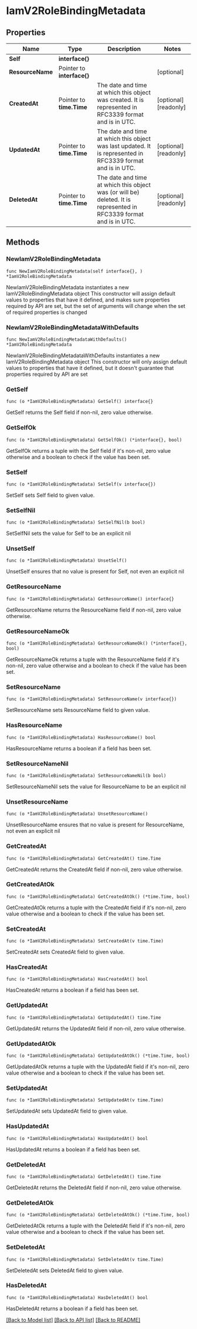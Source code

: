 # IamV2RoleBindingMetadata

## Properties

Name | Type | Description | Notes
------------ | ------------- | ------------- | -------------
**Self** | **interface{}** |  | 
**ResourceName** | Pointer to **interface{}** |  | [optional] 
**CreatedAt** | Pointer to **time.Time** | The date and time at which this object was created. It is represented in RFC3339 format and is in UTC. | [optional] [readonly] 
**UpdatedAt** | Pointer to **time.Time** | The date and time at which this object was last updated. It is represented in RFC3339 format and is in UTC. | [optional] [readonly] 
**DeletedAt** | Pointer to **time.Time** | The date and time at which this object was (or will be) deleted. It is represented in RFC3339 format and is in UTC. | [optional] [readonly] 

## Methods

### NewIamV2RoleBindingMetadata

`func NewIamV2RoleBindingMetadata(self interface{}, ) *IamV2RoleBindingMetadata`

NewIamV2RoleBindingMetadata instantiates a new IamV2RoleBindingMetadata object
This constructor will assign default values to properties that have it defined,
and makes sure properties required by API are set, but the set of arguments
will change when the set of required properties is changed

### NewIamV2RoleBindingMetadataWithDefaults

`func NewIamV2RoleBindingMetadataWithDefaults() *IamV2RoleBindingMetadata`

NewIamV2RoleBindingMetadataWithDefaults instantiates a new IamV2RoleBindingMetadata object
This constructor will only assign default values to properties that have it defined,
but it doesn't guarantee that properties required by API are set

### GetSelf

`func (o *IamV2RoleBindingMetadata) GetSelf() interface{}`

GetSelf returns the Self field if non-nil, zero value otherwise.

### GetSelfOk

`func (o *IamV2RoleBindingMetadata) GetSelfOk() (*interface{}, bool)`

GetSelfOk returns a tuple with the Self field if it's non-nil, zero value otherwise
and a boolean to check if the value has been set.

### SetSelf

`func (o *IamV2RoleBindingMetadata) SetSelf(v interface{})`

SetSelf sets Self field to given value.


### SetSelfNil

`func (o *IamV2RoleBindingMetadata) SetSelfNil(b bool)`

 SetSelfNil sets the value for Self to be an explicit nil

### UnsetSelf
`func (o *IamV2RoleBindingMetadata) UnsetSelf()`

UnsetSelf ensures that no value is present for Self, not even an explicit nil
### GetResourceName

`func (o *IamV2RoleBindingMetadata) GetResourceName() interface{}`

GetResourceName returns the ResourceName field if non-nil, zero value otherwise.

### GetResourceNameOk

`func (o *IamV2RoleBindingMetadata) GetResourceNameOk() (*interface{}, bool)`

GetResourceNameOk returns a tuple with the ResourceName field if it's non-nil, zero value otherwise
and a boolean to check if the value has been set.

### SetResourceName

`func (o *IamV2RoleBindingMetadata) SetResourceName(v interface{})`

SetResourceName sets ResourceName field to given value.

### HasResourceName

`func (o *IamV2RoleBindingMetadata) HasResourceName() bool`

HasResourceName returns a boolean if a field has been set.

### SetResourceNameNil

`func (o *IamV2RoleBindingMetadata) SetResourceNameNil(b bool)`

 SetResourceNameNil sets the value for ResourceName to be an explicit nil

### UnsetResourceName
`func (o *IamV2RoleBindingMetadata) UnsetResourceName()`

UnsetResourceName ensures that no value is present for ResourceName, not even an explicit nil
### GetCreatedAt

`func (o *IamV2RoleBindingMetadata) GetCreatedAt() time.Time`

GetCreatedAt returns the CreatedAt field if non-nil, zero value otherwise.

### GetCreatedAtOk

`func (o *IamV2RoleBindingMetadata) GetCreatedAtOk() (*time.Time, bool)`

GetCreatedAtOk returns a tuple with the CreatedAt field if it's non-nil, zero value otherwise
and a boolean to check if the value has been set.

### SetCreatedAt

`func (o *IamV2RoleBindingMetadata) SetCreatedAt(v time.Time)`

SetCreatedAt sets CreatedAt field to given value.

### HasCreatedAt

`func (o *IamV2RoleBindingMetadata) HasCreatedAt() bool`

HasCreatedAt returns a boolean if a field has been set.

### GetUpdatedAt

`func (o *IamV2RoleBindingMetadata) GetUpdatedAt() time.Time`

GetUpdatedAt returns the UpdatedAt field if non-nil, zero value otherwise.

### GetUpdatedAtOk

`func (o *IamV2RoleBindingMetadata) GetUpdatedAtOk() (*time.Time, bool)`

GetUpdatedAtOk returns a tuple with the UpdatedAt field if it's non-nil, zero value otherwise
and a boolean to check if the value has been set.

### SetUpdatedAt

`func (o *IamV2RoleBindingMetadata) SetUpdatedAt(v time.Time)`

SetUpdatedAt sets UpdatedAt field to given value.

### HasUpdatedAt

`func (o *IamV2RoleBindingMetadata) HasUpdatedAt() bool`

HasUpdatedAt returns a boolean if a field has been set.

### GetDeletedAt

`func (o *IamV2RoleBindingMetadata) GetDeletedAt() time.Time`

GetDeletedAt returns the DeletedAt field if non-nil, zero value otherwise.

### GetDeletedAtOk

`func (o *IamV2RoleBindingMetadata) GetDeletedAtOk() (*time.Time, bool)`

GetDeletedAtOk returns a tuple with the DeletedAt field if it's non-nil, zero value otherwise
and a boolean to check if the value has been set.

### SetDeletedAt

`func (o *IamV2RoleBindingMetadata) SetDeletedAt(v time.Time)`

SetDeletedAt sets DeletedAt field to given value.

### HasDeletedAt

`func (o *IamV2RoleBindingMetadata) HasDeletedAt() bool`

HasDeletedAt returns a boolean if a field has been set.


[[Back to Model list]](../README.md#documentation-for-models) [[Back to API list]](../README.md#documentation-for-api-endpoints) [[Back to README]](../README.md)


